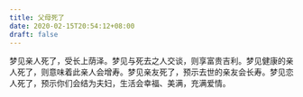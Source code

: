 ```yaml
---
title: 父母死了
date: 2020-02-15T20:54:12+08:00
draft: false
---
```


梦见亲人死了，受长上荫泽。梦见与死去之人交谈，则享富贵吉利。梦见健康的亲人死了，则意味着此亲人会增寿。梦见亲友死了，预示去世的亲友会长寿。梦见恋人死了，预示你们会结为夫妇，生活会幸福、美满，充满爱情。